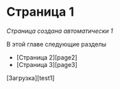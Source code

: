 # Страница 1


*Страница создана автоматически 1*




В этой главе следующие разделы


* [Страница 2][page2]
* [Страница 3][page3]

[Загрузка][test1]